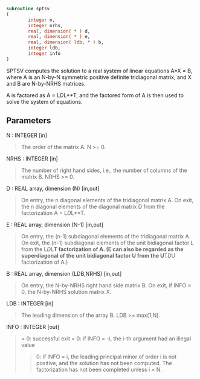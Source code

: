 ```fortran
subroutine sptsv
(
        integer n,
        integer nrhs,
        real, dimension( * ) d,
        real, dimension( * ) e,
        real, dimension( ldb, * ) b,
        integer ldb,
        integer info
)
```

SPTSV computes the solution to a real system of linear equations
A*X = B, where A is an N-by-N symmetric positive definite tridiagonal
matrix, and X and B are N-by-NRHS matrices.

A is factored as A = L*D*L**T, and the factored form of A is then
used to solve the system of equations.

## Parameters
N : INTEGER [in]
> The order of the matrix A.  N >= 0.

NRHS : INTEGER [in]
> The number of right hand sides, i.e., the number of columns
> of the matrix B.  NRHS >= 0.

D : REAL array, dimension (N) [in,out]
> On entry, the n diagonal elements of the tridiagonal matrix
> A.  On exit, the n diagonal elements of the diagonal matrix
> D from the factorization A = L*D*L**T.

E : REAL array, dimension (N-1) [in,out]
> On entry, the (n-1) subdiagonal elements of the tridiagonal
> matrix A.  On exit, the (n-1) subdiagonal elements of the
> unit bidiagonal factor L from the L*D*L**T factorization of
> A.  (E can also be regarded as the superdiagonal of the unit
> bidiagonal factor U from the U**T*D*U factorization of A.)

B : REAL array, dimension (LDB,NRHS) [in,out]
> On entry, the N-by-NRHS right hand side matrix B.
> On exit, if INFO = 0, the N-by-NRHS solution matrix X.

LDB : INTEGER [in]
> The leading dimension of the array B.  LDB >= max(1,N).

INFO : INTEGER [out]
> = 0:  successful exit
> < 0:  if INFO = -i, the i-th argument had an illegal value
> > 0:  if INFO = i, the leading principal minor of order i
> is not positive, and the solution has not been
> computed.  The factorization has not been completed
> unless i = N.
